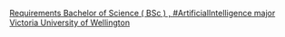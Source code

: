 [Requirements   Bachelor of Science ( BSc ) , #ArtificialIntelligence major   Victoria University of Wellington](https://qi.tc/qi/110983)